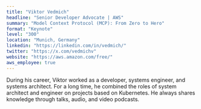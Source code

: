 ```yaml
---
title: "Viktor Vedmich"
headline: "Senior Developer Advocate | AWS"
summary: "Model Context Protocol (MCP): From Zero to Hero"
format: "Keynote"
level: "300"
location: "Munich, Germany"
linkedin: "https://linkedin.com/in/vedmich/"
twitter: "https://x.com/vedmichv"
website: "https://aws.amazon.com/free/"
aws_employee: true
---
```


During his career, Viktor worked as a developer, systems engineer, and systems architect. For a long time, he combined the roles of system architect and engineer on projects based on Kubernetes. He always shares knowledge through talks, audio, and video podcasts.


